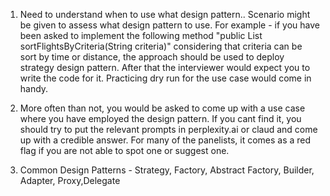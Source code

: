 1. Need to understand when to use what design pattern.. Scenario might be given to assess what design pattern to use. For example - if you have been asked to implement the following method "public List<Flight> sortFlightsByCriteria(String criteria)" considering that criteria can be sort by time or distance, the approach should be used to deploy strategy design pattern. After that the interviewer would expect you to write the code for it. Practicing dry run for the use case would come in handy.

2. More often than not, you would be asked to come up with a use case where you have employed the design pattern. If you cant find it, you should try to put the relevant prompts in perplexity.ai or claud and come up with a credible answer. For many of the panelists, it comes as a red flag if you are not able to spot one or suggest one.

3. Common Design Patterns - Strategy, Factory, Abstract Factory, Builder, Adapter, Proxy,Delegate
